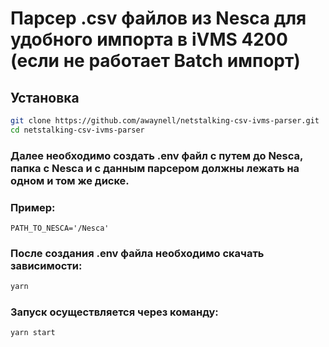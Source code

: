 # Парсер .csv файлов из Nesca для удобного импорта в iVMS 4200 (если не работает Batch импорт)

## Установка

```sh
git clone https://github.com/awaynell/netstalking-csv-ivms-parser.git
cd netstalking-csv-ivms-parser
```

### Далее необходимо создать .env файл с путем до Nesca, папка с Nesca и с данным парсером должны лежать на одном и том же диске.

### Пример:

```env
PATH_TO_NESCA='/Nesca'
```

### После создания .env файла необходимо скачать зависимости:

```sh
yarn
```

### Запуск осуществляется через команду:

```sh
yarn start
```
